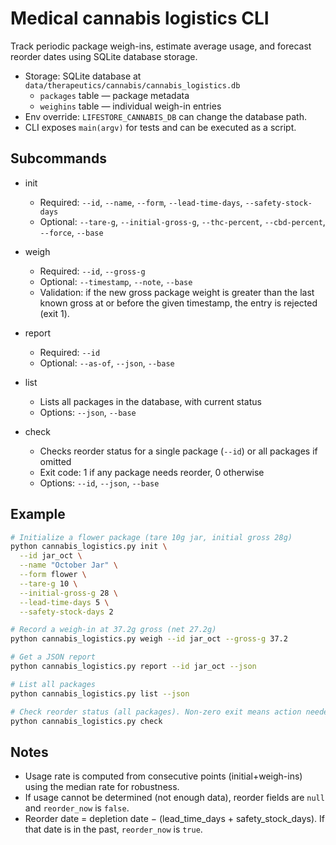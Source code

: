 # Medical cannabis logistics CLI

Track periodic package weigh-ins, estimate average usage, and forecast reorder dates using SQLite database storage.

- Storage: SQLite database at `data/therapeutics/cannabis/cannabis_logistics.db`
  - `packages` table — package metadata
  - `weighins` table — individual weigh-in entries
- Env override: `LIFESTORE_CANNABIS_DB` can change the database path.
- CLI exposes `main(argv)` for tests and can be executed as a script.

## Subcommands

- init
  - Required: `--id`, `--name`, `--form`, `--lead-time-days`, `--safety-stock-days`
  - Optional: `--tare-g`, `--initial-gross-g`, `--thc-percent`, `--cbd-percent`, `--force`, `--base`
- weigh
  - Required: `--id`, `--gross-g`
  - Optional: `--timestamp`, `--note`, `--base`
  - Validation: if the new gross package weight is greater than the last known gross at or before the given timestamp, the entry is rejected (exit 1).
- report
  - Required: `--id`
  - Optional: `--as-of`, `--json`, `--base`

- list
  - Lists all packages in the database, with current status
  - Options: `--json`, `--base`

- check
  - Checks reorder status for a single package (`--id`) or all packages if omitted
  - Exit code: 1 if any package needs reorder, 0 otherwise
  - Options: `--id`, `--json`, `--base`

## Example

```bash
# Initialize a flower package (tare 10g jar, initial gross 28g)
python cannabis_logistics.py init \
  --id jar_oct \
  --name "October Jar" \
  --form flower \
  --tare-g 10 \
  --initial-gross-g 28 \
  --lead-time-days 5 \
  --safety-stock-days 2

# Record a weigh-in at 37.2g gross (net 27.2g)
python cannabis_logistics.py weigh --id jar_oct --gross-g 37.2

# Get a JSON report
python cannabis_logistics.py report --id jar_oct --json

# List all packages
python cannabis_logistics.py list --json

# Check reorder status (all packages). Non-zero exit means action needed.
python cannabis_logistics.py check
```

## Notes

- Usage rate is computed from consecutive points (initial+weigh-ins) using the median rate for robustness.
- If usage cannot be determined (not enough data), reorder fields are `null` and `reorder_now` is `false`.
- Reorder date = depletion date − (lead_time_days + safety_stock_days). If that date is in the past, `reorder_now` is `true`.
